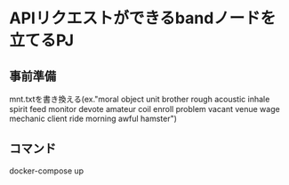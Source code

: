 # APIリクエストができるbandノードを立てるPJ

## 事前準備
mnt.txtを書き換える(ex."moral object unit brother rough acoustic inhale spirit feed monitor devote amateur coil enroll problem vacant venue wage mechanic client ride morning awful hamster")
## コマンド
docker-compose up
